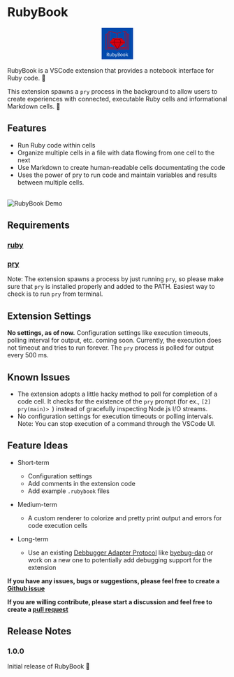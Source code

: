 # RubyBook

<p align="center">
<img src="./docs/images/rubybook.png" width="72" height="72"/>
</p>

RubyBook is a VSCode extension that provides a notebook interface for Ruby code. :notebook:

This extension spawns a `pry` process in the background to allow users to create experiences with connected, executable Ruby cells and informational Markdown cells. :tada:

## Features

- Run Ruby code within cells
- Organize multiple cells in a file with data flowing from one cell to the next
- Use Markdown to create human-readable cells documentating the code
- Uses the power of pry to run code and maintain variables and results between multiple cells.

\
![RubyBook Demo](./docs/images/demo.gif)

## Requirements

### [ruby](https://www.ruby-lang.org/en/documentation/installation/)

### [pry](https://github.com/pry/pry)

Note: The extension spawns a process by just running `pry`, so please make sure that `pry` is installed properly and added to the PATH. Easiest way to check is to run `pry` from terminal.
## Extension Settings

**No settings, as of now.** Configuration settings like execution timeouts, polling interval for output, etc. coming soon. Currently, the execution does not timeout and tries to run forever. The `pry` process is polled for output every 500 ms.

## Known Issues

- The extension adopts a little hacky method to poll for completion of a code cell. It checks for the existence of the `pry` prompt (for ex., `[2] pry(main)> `) instead of gracefully inspecting Node.js I/O streams.
- No configuration settings for execution timeouts or polling intervals. Note: You can stop execution of a command through the VSCode UI.

## Feature Ideas
- Short-term

  - Configuration settings
  - Add comments in the extension code
  - Add example `.rubybook` files

- Medium-term

  - A custom renderer to colorize and pretty print output and errors for code execution cells

- Long-term
  - Use an existing [Debbugger Adapter Protocol](https://microsoft.github.io/debug-adapter-protocol/) like [byebug-dap](https://gitlab.com/firelizzard/byebug-dap) or work on a new one to potentially add debugging support for the extension 

**If you have any issues, bugs or suggestions, please feel free to create a [Github issue](https://github.com/rajshah11/ruby-book/issues)**

**If you are willing contribute, please start a discussion and feel free to create a [pull request](https://github.com/rajshah11/ruby-book/compare)**
## Release Notes

### 1.0.0

Initial release of RubyBook :tada: